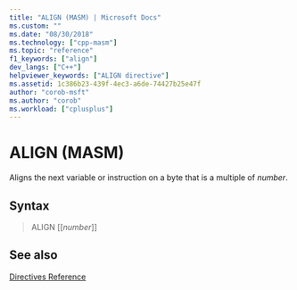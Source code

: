 ```yaml
---
title: "ALIGN (MASM) | Microsoft Docs"
ms.custom: ""
ms.date: "08/30/2018"
ms.technology: ["cpp-masm"]
ms.topic: "reference"
f1_keywords: ["align"]
dev_langs: ["C++"]
helpviewer_keywords: ["ALIGN directive"]
ms.assetid: 1c386b23-439f-4ec3-a6de-74427b25e47f
author: "corob-msft"
ms.author: "corob"
ms.workload: ["cplusplus"]
---
```

# ALIGN (MASM)

Aligns the next variable or instruction on a byte that is a multiple of *number*.

## Syntax

> ALIGN [[*number*]]

## See also

[Directives Reference](../../assembler/masm/directives-reference.md)<br/>
